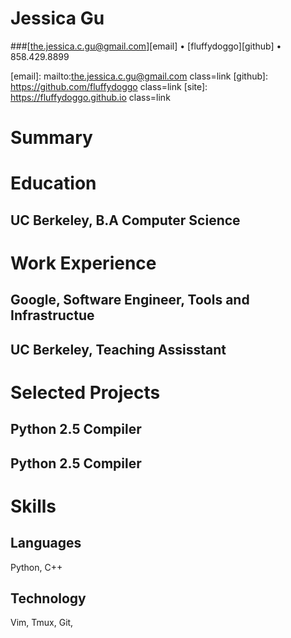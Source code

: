# Jessica Gu

###[the.jessica.c.gu@gmail.com][email] &bull; [fluffydoggo][github] &bull; 858.429.8899

[email]: mailto:the.jessica.c.gu@gmail.com class=link
[github]: https://github.com/fluffydoggo class=link
[site]: https://fluffydoggo.github.io class=link

# Summary

# Education
## UC Berkeley, B.A Computer Science


# Work Experience
## Google, Software Engineer, Tools and Infrastructue
## UC Berkeley, Teaching Assisstant

# Selected Projects

## Python 2.5 Compiler
## Python 2.5 Compiler
 

# Skills
## Languages
Python, C++
## Technology
Vim, Tmux, Git, 
